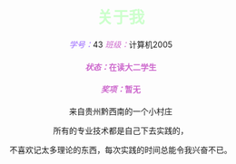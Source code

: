 <!DOCTYPE html PUBLIC "-//W3C//DTD XHTML 1.0 Transitional//EN" "http://www.w3.org/TR/xhtml1/DTD/xhtml1-transitional.dtd">
<html xmlns="http://www.w3.org/1999/xhtml">
<head>
<meta http-equiv="Content-Type" content="text/html; charset=utf-8" />
<title>more</title>
</head>
<style>
h4{color:#C6C}
</style>

<body>
<font color="#CCFFCC"><h1 align="center">关于我</h1></font>
<p align="center"><font color="#9966FF"><em>学号：</em></font>43 <font color="#CC66CC"><em>班级：</em></font>计算机2005</p>
<h4 align="center"><em>状态：</em>在读大二学生</h4>
<h4 align="center"><em>奖项：</em>暂无</h4>
<p align="center">来自贵州黔西南的一个小村庄</p>
<p align="center">所有的专业技术都是自己下去实践的，</p>
<p align="center">不喜欢记太多理论的东西，每次实践的时间总能令我兴奋不已。</p>
<p>&nbsp;</p>
<p>&nbsp;</p>
</body>
</html>
